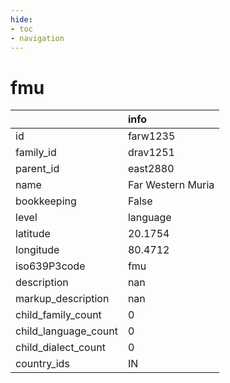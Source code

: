 ```yaml
---
hide:
- toc
- navigation
---
```

# fmu
|                      | info              |
|:---------------------|:------------------|
| id                   | farw1235          |
| family_id            | drav1251          |
| parent_id            | east2880          |
| name                 | Far Western Muria |
| bookkeeping          | False             |
| level                | language          |
| latitude             | 20.1754           |
| longitude            | 80.4712           |
| iso639P3code         | fmu               |
| description          | nan               |
| markup_description   | nan               |
| child_family_count   | 0                 |
| child_language_count | 0                 |
| child_dialect_count  | 0                 |
| country_ids          | IN                |